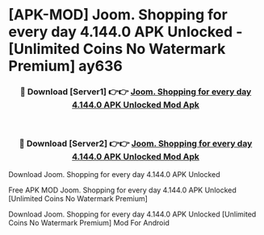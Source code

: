 # [APK-MOD] Joom. Shopping for every day 4.144.0 APK Unlocked - [Unlimited Coins No Watermark Premium] ay636



<div align="center">
<h3>🔴 Download [Server1] 👉👉 <a href="https://momento.my/?title=Joom._Shopping_for_every_day_4.144.0_APK_Unlocked">Joom. Shopping for every day 4.144.0 APK Unlocked Mod Apk</a></h3><br>

<h3>🔴 Download [Server2] 👉👉 <a href="https://momento.my/?title=Joom._Shopping_for_every_day_4.144.0_APK_Unlocked">Joom. Shopping for every day 4.144.0 APK Unlocked Mod Apk</a></h3>
</div>



Download Joom. Shopping for every day 4.144.0 APK Unlocked 

Free APK MOD Joom. Shopping for every day 4.144.0 APK Unlocked [Unlimited Coins No Watermark Premium]

Download Joom. Shopping for every day 4.144.0 APK Unlocked [Unlimited Coins No Watermark Premium] Mod For Android
